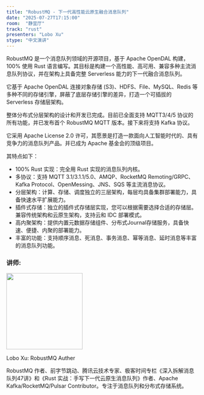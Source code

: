 ```yaml
---
title: "RobustMQ - 下一代高性能云原生融合消息队列"
date: "2025-07-27T17:15:00"
room:  "静宜厅"
track: "rust"
presenters: "Lobo Xu"
stype: "中文演讲"
---
```


RobustMQ 是一个消息队列领域的开源项目，基于 Apache OpenDAL 构建，100% 使用 Rust 语言编写。其目标是构建一个高性能、高可用、兼容多种主流消息队列协议，并在架构上具备完整 Serverless 能力的下一代融合消息队列。

它基于 Apache OpenDAL 连接对象存储 (S3)、HDFS、File、MySQL、Redis 等多种不同的存储引擎，屏蔽了底层存储引擎的差异，打造一个可插拔的 Serverless 存储层架构。

整体分布式分层架构的设计和开发已完成。目前已全面支持 MQTT3/4/5 协议的所有功能，并已发布首个 RobustMQ MQTT 版本。接下来将支持 Kafka 协议。

它采用 Apache License 2.0 许可，其愿景是打造一款面向人工智能时代的、具有竞争力的消息队列产品。并已成为 Apache 基金会的顶级项目。

其特点如下：
- 100% Rust 实现：完全用 Rust 实现的消息队列内核。
- 多协议：支持 MQTT 3.1/3.1.1/5.0、AMQP、RocketMQ Remoting/GRPC、Kafka Protocol、OpenMessing、JNS、SQS 等主流消息协议。
- 分层架构：计算、存储、调度独立的三层架构，每层均具备集群部署能力，具备快速水平扩展能力。
- 插件式存储：独立的插件式存储层实现，您可以根据需要选择合适的存储层。兼容传统架构和云原生架构，支持云和 IDC 部署模式。
- 高内聚架构：提供内置元数据存储组件、分布式Journal存储服务，具备快速、便捷、内聚的部署能力。
- 丰富的功能：支持顺序消息、死消息、事务消息、幂等消息、延时消息等丰富的消息队列功能。

### 讲师:

<img src="https://sessionize.com/image/ff6b-400o400o1-TS9gU3SJdBeUuN5vSB4n7y.jpg" width="200" /><br/>

Lobo Xu: RobustMQ Auther

RobustMQ 作者、前字节跳动、腾讯云技术专家、极客时间专栏《深入拆解消息队列47讲》和《Rust 实战：手写下一代云原生消息队列》作者、Apache Kafka/RocketMQ/Pulsar Contributor。专注于消息队列和分布式存储系统。